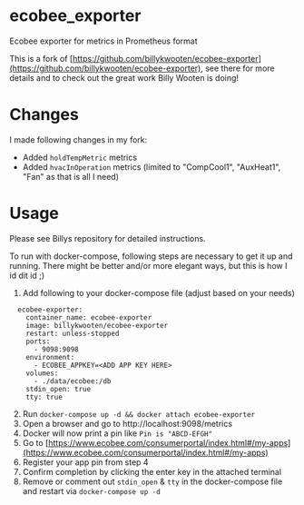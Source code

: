 # ecobee_exporter
Ecobee exporter for metrics in Prometheus format

This is a fork of [https://github.com/billykwooten/ecobee-exporter](https://github.com/billykwooten/ecobee-exporter), see there for more details and to check out the great work Billy Wooten is doing!

# Changes
I made following changes in my fork:
- Added `holdTempMetric` metrics
- Added `hvacInOperation` metrics (limited to "CompCool1", "AuxHeat1", "Fan" as that is all I need)

# Usage
Please see Billys repository for detailed instructions.

To run with docker-compose, following steps are necessary to get it up and running.
There might be better and/or more elegant ways, but this is how I id dit id ;)

1. Add following to your docker-compose file (adjust based on your needs)
```
  ecobee-exporter:
    container_name: ecobee-exporter
    image: billykwooten/ecobee-exporter
    restart: unless-stopped
    ports:
      - 9098:9098
    environment:
      - ECOBEE_APPKEY=<ADD APP KEY HERE>
    volumes:
      - ./data/ecobee:/db
    stdin_open: true
    tty: true
```
2. Run `docker-compose up -d && docker attach ecobee-exporter`
3. Open a browser and go to http://localhost:9098/metrics
4. Docker will now print a pin like `Pin is "ABCD-EFGH"`
5. Go to [https://www.ecobee.com/consumerportal/index.html#/my-apps](https://www.ecobee.com/consumerportal/index.html#/my-apps)
6. Register your app pin from step 4
7. Confirm completion by clicking the enter key in the attached terminal
8. Remove or comment out `stdin_open` & `tty` in the docker-compose file and restart via `docker-compose up -d`
